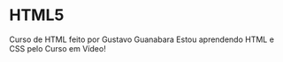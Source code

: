# HTML5
 Curso de HTML feito por Gustavo Guanabara
 Estou aprendendo HTML e CSS pelo Curso em Vídeo!
